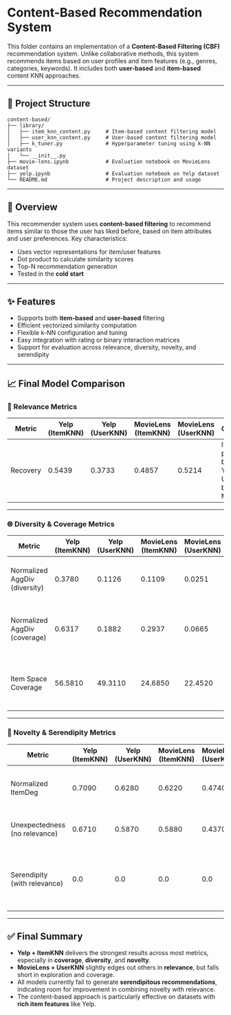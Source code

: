 # Content-Based Recommendation System

This folder contains an implementation of a **Content-Based Filtering (CBF)** recommendation system. Unlike collaborative methods, this system recommends items based on user profiles and item features (e.g., genres, categories, keywords). It includes both **user-based** and **item-based** content KNN approaches.

---

## 📁 Project Structure

```
content-based/
├── library/
│   ├── item_knn_content.py     # Item-based content filtering model
│   ├── user_knn_content.py     # User-based content filtering model
│   ├── k_tuner.py              # Hyperparameter tuning using k-NN variants
│   └── __init__.py
├── movie-lens.ipynb            # Evaluation notebook on MovieLens dataset
├── yelp.ipynb                  # Evaluation notebook on Yelp dataset
└── README.md                   # Project description and usage
```

---

## 🧠 Overview

This recommender system uses **content-based filtering** to recommend items similar to those the user has liked before, based on item attributes and user preferences. Key characteristics:

- Uses vector representations for item/user features
- Dot product to calculate similarity scores
- Top-N recommendation generation
- Tested in the **cold start**

---

## ✨ Features

- Supports both **item-based** and **user-based** filtering
- Efficient vectorized similarity computation
- Flexible k-NN configuration and tuning
- Easy integration with rating or binary interaction matrices
- Support for evaluation across relevance, diversity, novelty, and serendipity

---



## 📈 Final Model Comparison

### 🔎 Relevance Metrics

| Metric   | Yelp (ItemKNN) | Yelp (UserKNN) | MovieLens (ItemKNN) | MovieLens (UserKNN) | Conclusion |
|----------|----------------|----------------|----------------------|----------------------|------------|
| Recovery | 0.5439         | 0.3733         | 0.4857               | 0.5214               | ItemKNN performs better on Yelp, UserKNN better on MovieLens |

---

### 🌐 Diversity & Coverage Metrics

| Metric                           | Yelp (ItemKNN) | Yelp (UserKNN) | MovieLens (ItemKNN) | MovieLens (UserKNN) | Conclusion |
|----------------------------------|----------------|----------------|----------------------|----------------------|------------|
| Normalized AggDiv (diversity)    | 0.3780         | 0.1126         | 0.1109               | 0.0251               | Highest diversity with ItemKNN on Yelp |
| Normalized AggDiv (coverage)     | 0.6317         | 0.1882         | 0.2937               | 0.0665               | ItemKNN on Yelp also shows best catalog coverage |
| Item Space Coverage              | 56.5810        | 49.3110        | 24.6850              | 22.4520              | ItemKNN on Yelp leads in entropy-based item usage |

---

### 🌟 Novelty & Serendipity Metrics

| Metric                          | Yelp (ItemKNN) | Yelp (UserKNN) | MovieLens (ItemKNN) | MovieLens (UserKNN) | Conclusion |
|----------------------------------|----------------|----------------|----------------------|----------------------|------------|
| Normalized ItemDeg              | 0.7090         | 0.6280         | 0.6220               | 0.4740               | Yelp-ItemKNN provides the most novel items |
| Unexpectedness (no relevance)   | 0.6710         | 0.5870         | 0.5880               | 0.4370               | Consistently stronger exploration on Yelp |
| Serendipity (with relevance)    | 0.0            | 0.0            | 0.0                  | 0.0                  | All models fail to recommend both unexpected and relevant items |

---

## ✅ Final Summary

- **Yelp + ItemKNN** delivers the strongest results across most metrics, especially in **coverage**, **diversity**, and **novelty**.
- **MovieLens + UserKNN** slightly edges out others in **relevance**, but falls short in exploration and coverage.
- All models currently fail to generate **serendipitous recommendations**, indicating room for improvement in combining novelty with relevance.
- The content-based approach is particularly effective on datasets with **rich item features** like Yelp.